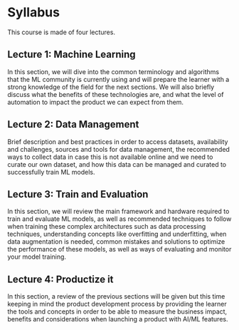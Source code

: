 # Syllabus

This course is made of four lectures.

## Lecture 1: Machine Learning

In this section, we will dive into the common terminology and algorithms that the ML community is currently using and will prepare the learner with a strong knowledge of the field for the next sections. We will also briefly discuss what the benefits of these technologies are, and what the level of automation to impact the product we can expect from them.

## Lecture 2: Data Management

Brief description and best practices in order to access datasets, availability and challenges, sources and tools for data management, the recommended ways to collect data in case this is not available online and we need to curate our own dataset, and how this data can be managed and curated to successfully train ML models.

## Lecture 3: Train and Evaluation

In this section, we will review the main framework and hardware required to train and evaluate ML models, as well as recommended techniques to follow when training these complex architectures such as data processing techniques, understanding concepts like overfitting and underfitting, when data augmentation is needed, common mistakes and solutions to optimize the performance of these models, as well as ways of evaluating and monitor your model training.

## Lecture 4: Productize it

In this section, a review of the previous sections will be given but this time keeping in mind the product development process by providing the learner the tools and concepts in order to be able to measure the business impact, benefits and considerations when launching a product with AI/ML features.

